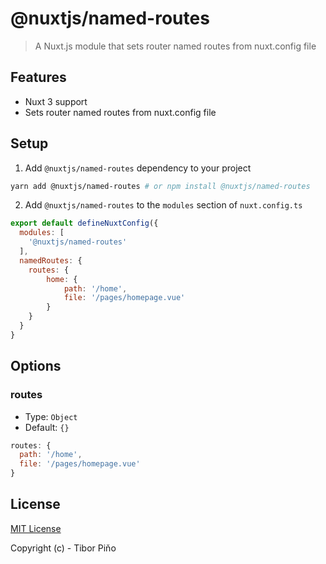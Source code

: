 # @nuxtjs/named-routes

> A Nuxt.js module that sets router named routes from nuxt.config file
## Features

- Nuxt 3 support
- Sets router named routes from nuxt.config file
## Setup

1. Add `@nuxtjs/named-routes` dependency to your project
```bash
yarn add @nuxtjs/named-routes # or npm install @nuxtjs/named-routes
```

2. Add `@nuxtjs/named-routes` to the `modules` section of `nuxt.config.ts`

```js
export default defineNuxtConfig({
  modules: [
    '@nuxtjs/named-routes'
  ],
  namedRoutes: {
    routes: {
        home: {
            path: '/home',
            file: '/pages/homepage.vue'
        }
    }
  }
}
```
## Options

### routes

- Type: `Object`
- Default: `{}`

```js
routes: {
  path: '/home',
  file: '/pages/homepage.vue'
}
```

## License

[MIT License](./LICENSE)

Copyright (c) - Tibor Piňo
